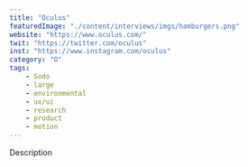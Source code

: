 ```yaml
---
title: "Oculus"
featuredImage: "./content/interviews/imgs/hamburgers.png"
website: "https://www.oculus.com/"
twit: "https://twitter.com/oculus"
inst: "https://www.instagram.com/oculus"
category: "O"
tags:
    - Sodo
    - large
    - environmental
    - ux/ui
    - research
    - product
    - motion
---
```


Description
